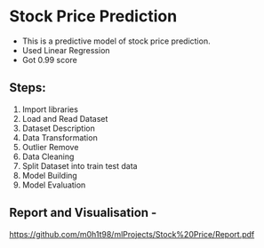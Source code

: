 # Stock Price Prediction
  - This is a predictive model of stock price prediction. 
  - Used Linear Regression
  - Got 0.99 score

## Steps:
1. Import libraries
2. Load and Read Dataset
3. Dataset Description
4. Data Transformation
5. Outlier Remove
6. Data Cleaning
7. Split Dataset into train test data
8. Model Building
9. Model Evaluation


## Report and Visualisation -
  https://github.com/m0h1t98/mlProjects/Stock%20Price/Report.pdf
